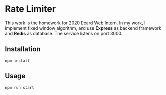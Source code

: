 # Rate Limiter

This work is the homework for 2020 Dcard Web Intern. In my work, I implement fixed window algorithm, and use **Express** as backend framework and **Redis** as database. The service listens on port 3000.

## Installation

```node
npm install
```

## Usage
```node
npm run start
```

